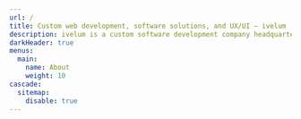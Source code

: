 ```yaml
---
url: /
title: Custom web development, software solutions, and UX/UI — ivelum
description: ivelum is a custom software development company headquartered in Vilnius, Lithuania. We love building digital products for start-ups and established businesses. 
darkHeader: true
menus:
  main:
    name: About
    weight: 10
cascade:
  sitemap:
    disable: true
---
```

